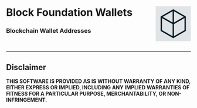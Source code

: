 <div>
    <img align="right" src="https://raw.githubusercontent.com/block-foundation/brand/master/logo/logo_gray.png" width="96" alt="Block Foundation Logo">
    <h1 align="left">Block Foundation Wallets</h1>
    <h3 align="left">Blockchain Wallet Addresses</h3>
</div>
<br>

---

## Disclaimer

**THIS SOFTWARE IS PROVIDED AS IS WITHOUT WARRANTY OF ANY KIND, EITHER EXPRESS OR IMPLIED, INCLUDING ANY IMPLIED WARRANTIES OF FITNESS FOR A PARTICULAR PURPOSE, MERCHANTABILITY, OR NON-INFRINGEMENT.**
